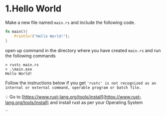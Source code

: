 # 1.Hello World

Make a new file named `main.rs` and include the following code.

```rust
fn main(){
    Println!("Hello World!");
}
```

open up command in the directory where you have created `main.rs` and run the following commands

```shell-session
> rustc main.rs
> .\main.exe
Hello World!
```

Follow the instructions below if you get `'rustc' is not recognized as an internal or external command, operable program or batch file.`

💡 Go to [https://www.rust-lang.org/tools/install](https://www.rust-lang.org/tools/install) and install rust as per your Operating System

``
